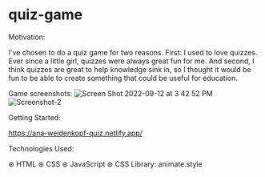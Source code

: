 # quiz-game

Motivation: 

I've chosen to do a quiz game for two reasons. First: I used to love quizzes. Ever since a little girl, quizzes were always great fun for me.
And second, I think quizzes are great to help knowledge sink in, so I thought it would be fun to be able to create something that could be useful for education.

Game screenshots: 
![Screen Shot 2022-09-12 at 3 42 52 PM](https://user-images.githubusercontent.com/105326882/189743929-4f4d2637-a64b-4c19-a81a-97c29da21fc1.png)
![Screenshot-2](https://user-images.githubusercontent.com/105326882/189746956-dc6da69d-e3d6-45e0-ab48-fb54001af9da.png)

Getting Started: 

https://ana-weidenkopf-quiz.netlify.app/

Technologies Used:

⊛ HTML
⊛ CSS
⊛ JavaScript
⊛ CSS Library: animate.style
